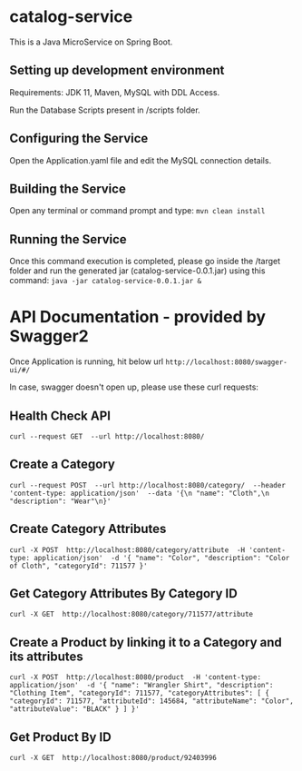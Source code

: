 # catalog-service

This is a Java MicroService on Spring Boot.

## Setting up development environment

Requirements: JDK 11, Maven, MySQL with DDL Access.

Run the Database Scripts present in /scripts folder.

## Configuring the Service
  Open the Application.yaml file and edit the MySQL connection details.

## Building the Service
  Open any terminal or command prompt and type:
  `mvn clean install`

## Running the Service
Once this command execution is completed, please go inside the /target folder and run the generated jar (catalog-service-0.0.1.jar) using this command:
  `java -jar catalog-service-0.0.1.jar &`
  
# API Documentation - provided by Swagger2
Once Application is running, hit below url
`http://localhost:8080/swagger-ui/#/`

In case, swagger doesn't open up, please use these curl requests:

## Health Check API
`curl --request GET 
  --url http://localhost:8080/`
  
## Create a Category
`curl --request POST 
  --url http://localhost:8080/category/ 
  --header 'content-type: application/json' 
  --data '{\n "name": "Cloth",\n "description": "Wear"\n}'`

## Create Category Attributes
`curl -X POST 
  http://localhost:8080/category/attribute 
  -H 'content-type: application/json' 
  -d '{
	"name": "Color",
	"description": "Color of Cloth",
	"categoryId": 711577
}'`

## Get Category Attributes By Category ID
`curl -X GET 
  http://localhost:8080/category/711577/attribute`
  
## Create a Product by linking it to a Category and its attributes
`curl -X POST 
  http://localhost:8080/product 
  -H 'content-type: application/json' 
  -d '{
  "name": "Wrangler Shirt",
  "description": "Clothing Item",
  "categoryId": 711577,
  "categoryAttributes": [
    {
      "categoryId": 711577,
      "attributeId": 145684,
      "attributeName": "Color",
      "attributeValue": "BLACK"
    }
  ]
}'`

## Get Product By ID
`curl -X GET 
  http://localhost:8080/product/92403996`
